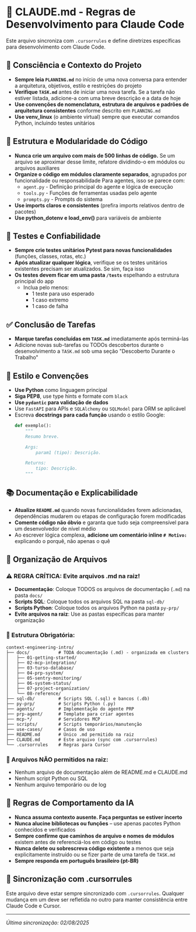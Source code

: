 # 🤖 CLAUDE.md - Regras de Desenvolvimento para Claude Code

Este arquivo sincroniza com `.cursorrules` e define diretrizes específicas para desenvolvimento com Claude Code.

## 🔄 Consciência e Contexto do Projeto
- **Sempre leia `PLANNING.md`** no início de uma nova conversa para entender a arquitetura, objetivos, estilo e restrições do projeto
- **Verifique `TASK.md`** antes de iniciar uma nova tarefa. Se a tarefa não estiver listada, adicione-a com uma breve descrição e a data de hoje
- **Use convenções de nomenclatura, estrutura de arquivos e padrões de arquitetura consistentes** conforme descrito em `PLANNING.md`
- **Use venv_linux** (o ambiente virtual) sempre que executar comandos Python, incluindo testes unitários

## 🧱 Estrutura e Modularidade do Código
- **Nunca crie um arquivo com mais de 500 linhas de código.** Se um arquivo se aproximar desse limite, refatore dividindo-o em módulos ou arquivos auxiliares
- **Organize o código em módulos claramente separados**, agrupados por funcionalidade ou responsabilidade
  Para agentes, isso se parece com:
    - `agent.py` - Definição principal do agente e lógica de execução 
    - `tools.py` - Funções de ferramentas usadas pelo agente 
    - `prompts.py` - Prompts do sistema
- **Use imports claros e consistentes** (prefira imports relativos dentro de pacotes)
- **Use python_dotenv e load_env()** para variáveis de ambiente

## 🧪 Testes e Confiabilidade
- **Sempre crie testes unitários Pytest para novas funcionalidades** (funções, classes, rotas, etc.)
- **Após atualizar qualquer lógica**, verifique se os testes unitários existentes precisam ser atualizados. Se sim, faça isso
- **Os testes devem ficar em uma pasta `/tests`** espelhando a estrutura principal do app
  - Inclua pelo menos:
    - 1 teste para uso esperado
    - 1 caso extremo
    - 1 caso de falha

## ✅ Conclusão de Tarefas
- **Marque tarefas concluídas em `TASK.md`** imediatamente após terminá-las
- Adicione novas sub-tarefas ou TODOs descobertos durante o desenvolvimento a `TASK.md` sob uma seção "Descoberto Durante o Trabalho"

## 📎 Estilo e Convenções
- **Use Python** como linguagem principal
- **Siga PEP8**, use type hints e formate com `black`
- **Use `pydantic` para validação de dados**
- Use `FastAPI` para APIs e `SQLAlchemy` ou `SQLModel` para ORM se aplicável
- Escreva **docstrings para cada função** usando o estilo Google:
  ```python
  def exemplo():
      """
      Resumo breve.

      Args:
          param1 (tipo): Descrição.

      Returns:
          tipo: Descrição.
      """
  ```

## 📚 Documentação e Explicabilidade
- **Atualize `README.md`** quando novas funcionalidades forem adicionadas, dependências mudarem ou etapas de configuração forem modificadas
- **Comente código não óbvio** e garanta que tudo seja compreensível para um desenvolvedor de nível médio
- Ao escrever lógica complexa, **adicione um comentário inline `# Motivo:`** explicando o porquê, não apenas o quê

## 📁 Organização de Arquivos

### ⚠️ REGRA CRÍTICA: Evite arquivos .md na raiz!

- **Documentação**: Coloque TODOS os arquivos de documentação (`.md`) na pasta `docs/`
- **Scripts SQL**: Coloque todos os arquivos SQL na pasta `sql-db/`
- **Scripts Python**: Coloque todos os arquivos Python na pasta `py-prp/`
- **Evite arquivos na raiz**: Use as pastas específicas para manter organização

### 📂 Estrutura Obrigatória:
```
context-engineering-intro/
├── docs/           # TODA documentação (.md) - organizada em clusters
│   ├── 01-getting-started/
│   ├── 02-mcp-integration/
│   ├── 03-turso-database/
│   ├── 04-prp-system/
│   ├── 05-sentry-monitoring/
│   ├── 06-system-status/
│   ├── 07-project-organization/
│   └── 08-reference/
├── sql-db/         # Scripts SQL (.sql) e bancos (.db)
├── py-prp/         # Scripts Python (.py)
├── agents/         # Implementação do agente PRP
├── prp-agent/      # Template para criar agentes
├── mcp-*/          # Servidores MCP
├── scripts/        # Scripts temporários/manutenção
├── use-cases/      # Casos de uso
├── README.md       # Único .md permitido na raiz
├── CLAUDE.md       # Este arquivo (sync com .cursorrules)
└── .cursorrules    # Regras para Cursor
```

### 🚫 Arquivos NÃO permitidos na raiz:
- Nenhum arquivo de documentação além de README.md e CLAUDE.md
- Nenhum script Python ou SQL
- Nenhum arquivo temporário ou de log

## 🧠 Regras de Comportamento da IA

- **Nunca assuma contexto ausente. Faça perguntas se estiver incerto**
- **Nunca alucine bibliotecas ou funções** – use apenas pacotes Python conhecidos e verificados
- **Sempre confirme que caminhos de arquivo e nomes de módulos** existem antes de referenciá-los em código ou testes
- **Nunca delete ou sobrescreva código existente** a menos que seja explicitamente instruído ou se fizer parte de uma tarefa de `TASK.md`
- **Sempre responda em português brasileiro (pt-BR)**

## 🔄 Sincronização com .cursorrules

Este arquivo deve estar sempre sincronizado com `.cursorrules`. Qualquer mudança em um deve ser refletida no outro para manter consistência entre Claude Code e Cursor.

---
*Última sincronização: 02/08/2025*